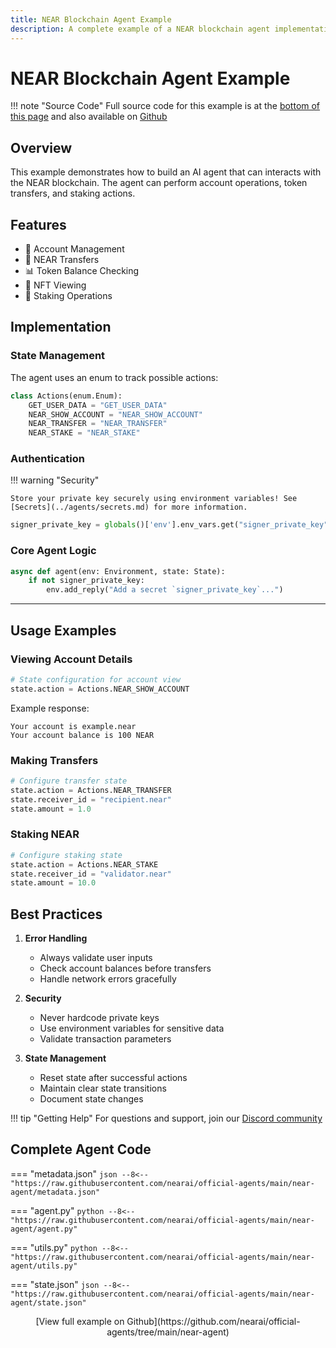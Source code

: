```yaml
---
title: NEAR Blockchain Agent Example
description: A complete example of a NEAR blockchain agent implementation
---
```


# NEAR Blockchain Agent Example

!!! note "Source Code"
    Full source code for this example is at the [bottom of this page](#complete-agent-code) and 
    also available on [Github](https://github.com/nearai/official-agents/tree/main/near-agent) 
    


## Overview

This example demonstrates how to build an AI agent that can interacts with the NEAR blockchain. The agent can perform account operations, token transfers, and staking actions.

## Features

- 🔐 Account Management
- 💸 NEAR Transfers
- 📊 Token Balance Checking
- 🎨 NFT Viewing
- 🏦 Staking Operations

## Implementation

### State Management

The agent uses an enum to track possible actions:

```python
class Actions(enum.Enum):
    GET_USER_DATA = "GET_USER_DATA"
    NEAR_SHOW_ACCOUNT = "NEAR_SHOW_ACCOUNT"
    NEAR_TRANSFER = "NEAR_TRANSFER"
    NEAR_STAKE = "NEAR_STAKE"
```

### Authentication 

!!! warning "Security"
    
    Store your private key securely using environment variables! See [Secrets](../agents/secrets.md) for more information.

```python
signer_private_key = globals()['env'].env_vars.get("signer_private_key", None)
```


### Core Agent Logic

```python
async def agent(env: Environment, state: State):
    if not signer_private_key:
        env.add_reply("Add a secret `signer_private_key`...")
```

---

## Usage Examples

### Viewing Account Details

```python
# State configuration for account view
state.action = Actions.NEAR_SHOW_ACCOUNT
```

Example response:
```
Your account is example.near
Your account balance is 100 NEAR
```

### Making Transfers

```python
# Configure transfer state
state.action = Actions.NEAR_TRANSFER
state.receiver_id = "recipient.near"
state.amount = 1.0
```

### Staking NEAR

```python
# Configure staking state
state.action = Actions.NEAR_STAKE
state.receiver_id = "validator.near"
state.amount = 10.0
```

## Best Practices

1. **Error Handling**
   - Always validate user inputs
   - Check account balances before transfers
   - Handle network errors gracefully

2. **Security**
   - Never hardcode private keys
   - Use environment variables for sensitive data
   - Validate transaction parameters

3. **State Management**
   - Reset state after successful actions
   - Maintain clear state transitions
   - Document state changes

!!! tip "Getting Help"
    For questions and support, join our [Discord community](https://discord.gg/near)

## Complete Agent Code

=== "metadata.json"
    ```json
    --8<-- "https://raw.githubusercontent.com/nearai/official-agents/main/near-agent/metadata.json"
    ```

=== "agent.py"
    ```python
    --8<-- "https://raw.githubusercontent.com/nearai/official-agents/main/near-agent/agent.py"
    ```

=== "utils.py"
    ```python
    --8<-- "https://raw.githubusercontent.com/nearai/official-agents/main/near-agent/utils.py"
    ```

=== "state.json"
    ```json
    --8<-- "https://raw.githubusercontent.com/nearai/official-agents/main/near-agent/state.json"
    ```
    
<Center>
[View full example on Github](https://github.com/nearai/official-agents/tree/main/near-agent) 
</Center>